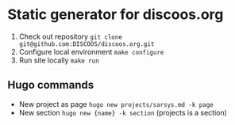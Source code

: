 # Static generator for discoos.org

1. Check out repository `git clone git@github.com:DISCOOS/discoos.org.git`
2. Configure local environment `make configure`
3. Run site locally `make run`

## Hugo commands

* New project as page `hugo new projects/sarsys.md -k page`
* New section `hugo new {name} -k section` (projects is a section)
